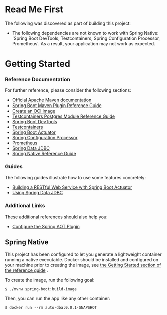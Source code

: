 # Read Me First

The following was discovered as part of building this project:

* The following dependencies are not known to work with Spring Native: 'Spring Boot DevTools, Testcontainers, Spring
  Configuration Processor, Prometheus'. As a result, your application may not work as expected.

# Getting Started

### Reference Documentation

For further reference, please consider the following sections:

* [Official Apache Maven documentation](https://maven.apache.org/guides/index.html)
* [Spring Boot Maven Plugin Reference Guide](https://docs.spring.io/spring-boot/docs/2.4.5/maven-plugin/reference/html/)
* [Create an OCI image](https://docs.spring.io/spring-boot/docs/2.4.5/maven-plugin/reference/html/#build-image)
* [Testcontainers Postgres Module Reference Guide](https://www.testcontainers.org/modules/databases/postgres/)
* [Spring Boot DevTools](https://docs.spring.io/spring-boot/docs/2.4.5/reference/htmlsingle/#using-boot-devtools)
* [Testcontainers](https://www.testcontainers.org/)
* [Spring Boot Actuator](https://docs.spring.io/spring-boot/docs/2.4.5/reference/htmlsingle/#production-ready)
* [Spring Configuration Processor](https://docs.spring.io/spring-boot/docs/2.4.5/reference/htmlsingle/#configuration-metadata-annotation-processor)
* [Prometheus](https://docs.spring.io/spring-boot/docs/2.4.5/reference/html/production-ready-features.html#production-ready-metrics-export-prometheus)
* [Spring Data JDBC](https://docs.spring.io/spring-data/jdbc/docs/current/reference/html/)
* [Spring Native Reference Guide](https://docs.spring.io/spring-native/docs/current/reference/htmlsingle/)

### Guides

The following guides illustrate how to use some features concretely:

* [Building a RESTful Web Service with Spring Boot Actuator](https://spring.io/guides/gs/actuator-service/)
* [Using Spring Data JDBC](https://github.com/spring-projects/spring-data-examples/tree/master/jdbc/basics)

### Additional Links

These additional references should also help you:

* [Configure the Spring AOT Plugin](https://docs.spring.io/spring-native/docs/0.9.2/reference/htmlsingle/#spring-aot-maven)

## Spring Native

This project has been configured to let you generate a lightweight container running a native executable. Docker should
be installed and configured on your machine prior to creating the image,
see [the Getting Started section of the reference guide](https://docs.spring.io/spring-native/docs/0.9.2/reference/htmlsingle/#getting-started-buildpacks)
.

To create the image, run the following goal:

```
$ ./mvnw spring-boot:build-image
```

Then, you can run the app like any other container:

```
$ docker run --rm auto-dba:0.0.1-SNAPSHOT
```
